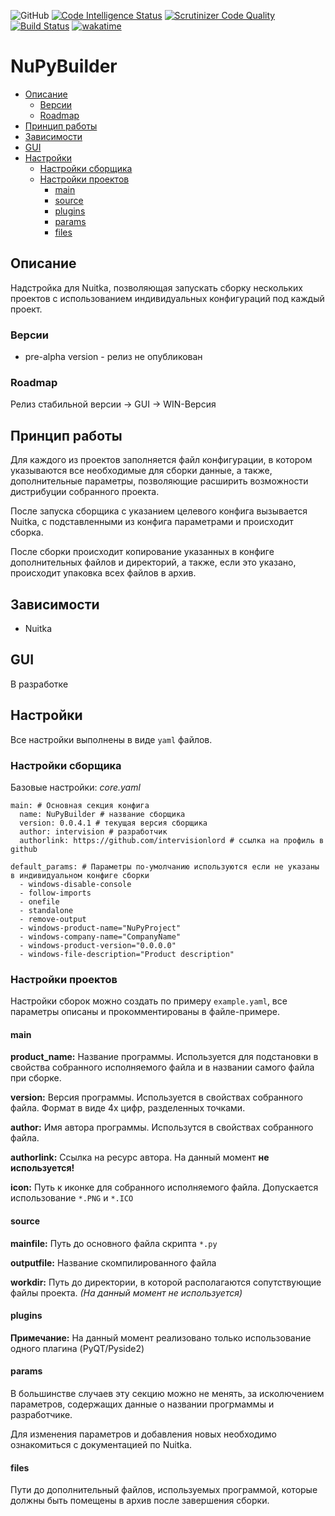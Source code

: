 ![GitHub](https://img.shields.io/github/license/intervisionlord/NuPyBuilder)
[![Code Intelligence Status](https://scrutinizer-ci.com/g/intervisionlord/NuPyBuilder/badges/code-intelligence.svg?b=main)](https://scrutinizer-ci.com/code-intelligence)
[![Scrutinizer Code Quality](https://scrutinizer-ci.com/g/intervisionlord/NuPyBuilder/badges/quality-score.png?b=main)](https://scrutinizer-ci.com/g/intervisionlord/NuPyBuilder/?branch=main)
[![Build Status](https://scrutinizer-ci.com/g/intervisionlord/NuPyBuilder/badges/build.png?b=main)](https://scrutinizer-ci.com/g/intervisionlord/NuPyBuilder/build-status/main)
[![wakatime](https://wakatime.com/badge/github/intervisionlord/NuPyBuilder.svg)](https://wakatime.com/badge/github/intervisionlord/NuPyBuilder)


# NuPyBuilder

- [Описание](#описание)
  - [Версии](#версии)
  - [Roadmap](#roadmap)
- [Принцип работы](#принцип-работы)
- [Зависимости](#зависимости)
- [GUI](#gui)
- [Настройки](#настройки)
  - [Настройки сборщика](#настройки-сборщика)
  - [Настройки проектов](#настройки-проектов)
    - [main](#main)
    - [source](#source)
    - [plugins](#plugins)
    - [params](#params)
    - [files](#files)


## Описание
Надстройка для Nuitka, позволяющая запускать сборку нескольких проектов с использованием индивидуальных конфигураций под каждый проект.

### Версии
* pre-alpha version - релиз не опубликован

### Roadmap
Релиз стабильной версии -> GUI -> WIN-Версия

## Принцип работы
Для каждого из проектов заполняется файл конфигурации, в котором указываются все необходимые для сборки данные, а также, дополнительные параметры, позволяющие расширить возможности дистрибуции собранного проекта.

После запуска сборщика с указанием целевого конфига вызывается Nuitka, с подставленными из конфига параметрами и происходит сборка.

После сборки происходит копирование указанных в конфиге дополнительных файлов и директорий, а также, если это указано, происходит упаковка всех файлов в архив.

## Зависимости
* Nuitka

## GUI
В разработке

## Настройки
Все настройки выполнены в виде `yaml` файлов.

### Настройки сборщика
Базовые настройки:
*core.yaml*
```
main: # Основная секция конфига
  name: NuPyBuilder # название сборщика
  version: 0.0.4.1 # текущая версия сборщика
  author: intervision # разработчик
  authorlink: https://github.com/intervisionlord # ссылка на профиль в github

default_params: # Параметры по-умолчанию используются если не указаны в индивидуальном конфиге сборки
  - windows-disable-console
  - follow-imports
  - onefile
  - standalone
  - remove-output
  - windows-product-name="NuPyProject"
  - windows-company-name="CompanyName"
  - windows-product-version="0.0.0.0"
  - windows-file-description="Product description"
```

### Настройки проектов
Настройки сборок можно создать по примеру `example.yaml`, все параметры описаны и прокомментированы в файле-примере.

#### main
**product_name:**
Название программы. Используется для подстановки в свойства собранного исполняемого файла и в названии самого файла при сборке.

**version:**
Версия программы. Используется в свойствах собранного файла. Формат в виде 4х цифр, разделенных точками.

**author:**
Имя автора программы. Использутся в свойствах собранного файла.

**authorlink:**
Ссылка на ресурс автора. На данный момент **не используется!**

**icon:**
Путь к иконке для собранного исполняемого файла. Допускается использование `*.PNG` и `*.ICO`

#### source
**mainfile:**
Путь до основного файла скрипта `*.py`

**outputfile:**
Название скомпилированного файла

**workdir:**
Путь до директории, в которой располагаются сопутствующие файлы проекта. *(На данный момент не используется)*

#### plugins
**Примечание:** На данный момент реализовано только использование одного плагина (PyQT/Pyside2)

#### params
В большинстве случаев эту секцию можно не менять, за исколючением параметров, содержащих данные о названии прогрмаммы и разработчике.

Для изменения параметров и добавления новых необходимо ознакомиться с документацией по Nuitka.

#### files
Пути до дополнительный файлов, используемых программой, которые должны быть помещены в архив после завершения сборки.